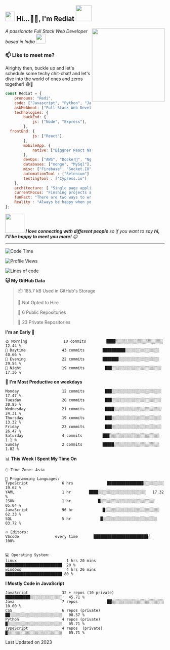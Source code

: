

[](https://github.com/RediatDev/RediatDev/files/14839337/README.md)<h2><img src="https://emojis.slackmojis.com/emojis/images/1531849430/4246/blob-sunglasses.gif?1531849430" width="30"/> Hi...👋🏾, I'm Rediat  <img src="https://media.giphy.com/media/12oufCB0MyZ1Go/giphy.gif" width="50"></h2>
<img align='right' src="https://user-images.githubusercontent.com/55389276/140866485-8fb1c876-9a8f-4d6a-98dc-08c4981eaf70.gif" width="230">
<p><em>A passionate Full Stack Web Developer based in India <a href="https://media1.tenor.com/m/VzAMxkWnBy8AAAAC/taj-mahal-india.gif">
</a><img src="https://media.giphy.com/media/v1.Y2lkPTc5MGI3NjExM3JhNGNob3VwbWZtdmQxd2FiMml1bDV1YjNxano3eHV1dThvMGRyMiZlcD12MV9naWZzX3NlYXJjaCZjdD1n/11MKLWSDvMVSp2/giphy.gif" width="30"> 
</em></p>


### 📫 Like to meet me?
Alrighty then, buckle up and let's schedule some techy chit-chat! and let's dive into the world of ones and zeros together! 😄🚀

```javascript
const Rediat = {
    pronouns: "Redi",
    code: ["Javascript", "Python", "Java"],
    askMeAbout: ["Full Stack Web Development","devOps"],
    technologies: {
        backEnd: {
            js: ["Node", "Express"],
        },
  frontEnd: {
            js: ["React"],
        },
        mobileApp: {
            native: ["Biggner React Native developer"]
        },
        devOps: ["AWS", "Docker🐳", "Nginx"],
        databases: ["mongo", "MySql"],
        misc: ["Firebase", "Socket.IO", "selenium", "cypress", ],
        automationTool : ["Selenium"]
        testingTool : ["Cypress.io"]
    },
    architecture: [ "Single page applications"],
    currentFocus: "Finshing projects at hand",
    funFact: "There are two ways to write error-free programs; only the third one works",
    Reality : "Always be happy when you encounter an error 🫢 in bright red—there 🔴's a solution waiting to be discovered out there somewhere 👍!"
};
```

<img src="https://media.giphy.com/media/LnQjpWaON8nhr21vNW/giphy.gif" width="60"> <em><b>I love connecting with different people</b> so if you want to say <b>hi, I'll be happy to meet you more!</b> 😊</em>

---
<!--START_SECTION:waka-->
![Code Time](http://img.shields.io/badge/Code%20Time-2%2C661%20hrs%2046%20mins-blue)

![Profile Views](http://img.shields.io/badge/Profile%20Views-1847-blue)

![Lines of code](https://img.shields.io/badge/From%20Hello%20World%20I%27ve%20Written-4.0%20million%20lines%20of%20code-blue)

**🐱 My GitHub Data** 

> 📦 185.7 kB Used in GitHub's Storage 
 > 
> 🚫 Not Opted to Hire
 > 
> 📜 6 Public Repositories 
 > 
> 🔑 23 Private Repositories 
 > 
**I'm an Early 🐤** 

```text
🌞 Morning                10 commits         ████░░░░░░░░░░░░░░░░░░░░░   12.44 % 
🌆 Daytime                43 commits        ██████████░░░░░░░░░░░░░░░   40.66 % 
🌃 Evening                22 commits        ███████░░░░░░░░░░░░░░░░░░   29.54 % 
🌙 Night                  19 commits         ███░░░░░░░░░░░░░░░░░░░░░░   17.36 % 
```
📅 **I'm Most Productive on weekdays** 

```text
Monday                   12 commits         ███░░░░░░░░░░░░░░░░░░░░░░   17.47 % 
Tuesday                  20 commits         ███░░░░░░░░░░░░░░░░░░░░░░   20.85 % 
Wednesday                21 commits         ████░░░░░░░░░░░░░░░░░░░░░   24.31 % 
Thursday                 19 commits         ███░░░░░░░░░░░░░░░░░░░░░░   13.32 % 
Friday                   23 commits         ███░░░░░░░░░░░░░░░░░░░░░░   26.47 % 
Saturday                 4 commits         ███░░░░░░░░░░░░░░░░░░░░░░   1.1 % 
Sunday                   2 commits         █████░░░░░░░░░░░░░░░░░░░░   1.82 % 
```


📊 **This Week I Spent My Time On** 

```text
🕑︎ Time Zone: Asia

💬 Programming Languages: 
TypeScript               6 hrs               ████████████████░░░░░░░░░  19.62 % 
YAML                     1 hr        ████░░░░░░░░░░░░░░░░░░░░░   17.32 % 
JSON                     1 hr            █░░░░░░░░░░░░░░░░░░░░░░░░   05.04 % 
JavaScript               96 hr             █░░░░░░░░░░░░░░░░░░░░░░░░   62.33 % 
SQL                      5 hr             █░░░░░░░░░░░░░░░░░░░░░░░░   03.72 % 

🔥 Editors: 
VScode                every time       ████████████████████████░   100%


💻 Operating System: 
linux                      1 hrs 20 mins       █████████████████████████  20 %
windows                    4 hrs 26 mins       █████████████████████████ 80 %
```

**I Mostly Code in JavaScript** 

```text
JavaScript               32 + repos (10 private)            ███████████░░░░░░░░░░░░░░   45.71 % 
Java                     7 repos             ██░░░░░░░░░░░░░░░░░░░░░░░   10.00 % 
CSS                      6 repos (private)            ██░░░░░░░░░░░░░░░░░░░░░░░   08.57 % 
Python                   4 repos (private)             █░░░░░░░░░░░░░░░░░░░░░░░░   05.71 % 
TypeScript               4 repos  (private)            █░░░░░░░░░░░░░░░░░░░░░░░░   05.71 % 
```




 Last Updated on 2023
<!--END_SECTION:waka-->




